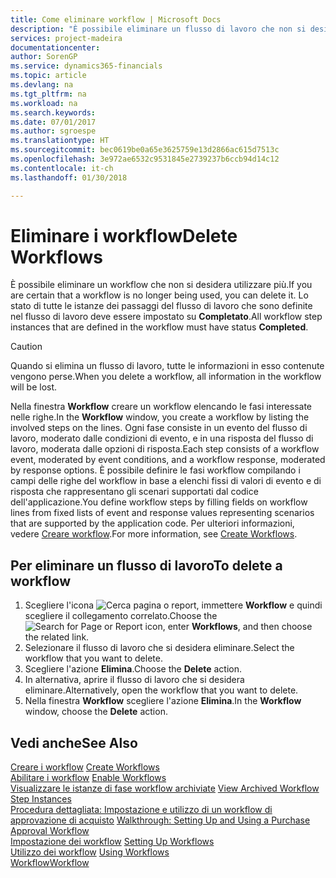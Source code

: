 ```yaml
---
title: Come eliminare workflow | Microsoft Docs
description: "È possibile eliminare un flusso di lavoro che non si desidera utilizzare più. Lo stato di tutte le istanze dei passaggi del flusso di lavoro che sono definite nel flusso di lavoro deve essere impostato su **Completato**."
services: project-madeira
documentationcenter: 
author: SorenGP
ms.service: dynamics365-financials
ms.topic: article
ms.devlang: na
ms.tgt_pltfrm: na
ms.workload: na
ms.search.keywords: 
ms.date: 07/01/2017
ms.author: sgroespe
ms.translationtype: HT
ms.sourcegitcommit: bec0619be0a65e3625759e13d2866ac615d7513c
ms.openlocfilehash: 3e972ae6532c9531845e2739237b6ccb94d14c12
ms.contentlocale: it-ch
ms.lasthandoff: 01/30/2018

---
```

# <a name="delete-workflows"></a><span data-ttu-id="4df81-104">Eliminare i workflow</span><span class="sxs-lookup"><span data-stu-id="4df81-104">Delete Workflows</span></span>
<span data-ttu-id="4df81-105">È possibile eliminare un workflow che non si desidera utilizzare più.</span><span class="sxs-lookup"><span data-stu-id="4df81-105">If you are certain that a workflow is no longer being used, you can delete it.</span></span> <span data-ttu-id="4df81-106">Lo stato di tutte le istanze dei passaggi del flusso di lavoro che sono definite nel flusso di lavoro deve essere impostato su **Completato**.</span><span class="sxs-lookup"><span data-stu-id="4df81-106">All workflow step instances that are defined in the workflow must have status **Completed**.</span></span>  

> [!CAUTION]  
>  <span data-ttu-id="4df81-107">Quando si elimina un flusso di lavoro, tutte le informazioni in esso contenute vengono perse.</span><span class="sxs-lookup"><span data-stu-id="4df81-107">When you delete a workflow, all information in the workflow will be lost.</span></span>  

 <span data-ttu-id="4df81-108">Nella finestra **Workflow** creare un workflow elencando le fasi interessate nelle righe.</span><span class="sxs-lookup"><span data-stu-id="4df81-108">In the **Workflow** window, you create a workflow by listing the involved steps on the lines.</span></span> <span data-ttu-id="4df81-109">Ogni fase consiste in un evento del flusso di lavoro, moderato dalle condizioni di evento, e in una risposta del flusso di lavoro, moderata dalle opzioni di risposta.</span><span class="sxs-lookup"><span data-stu-id="4df81-109">Each step consists of a workflow event, moderated by event conditions, and a workflow response, moderated by response options.</span></span> <span data-ttu-id="4df81-110">È possibile definire le fasi workflow compilando i campi delle righe del workflow in base a elenchi fissi di valori di evento e di risposta che rappresentano gli scenari supportati dal codice dell'applicazione.</span><span class="sxs-lookup"><span data-stu-id="4df81-110">You define workflow steps by filling fields on workflow lines from fixed lists of event and response values representing scenarios that are supported by the application code.</span></span> <span data-ttu-id="4df81-111">Per ulteriori informazioni, vedere [Creare workflow](across-how-to-create-workflows.md).</span><span class="sxs-lookup"><span data-stu-id="4df81-111">For more information, see [Create Workflows](across-how-to-create-workflows.md).</span></span>  

## <a name="to-delete-a-workflow"></a><span data-ttu-id="4df81-112">Per eliminare un flusso di lavoro</span><span class="sxs-lookup"><span data-stu-id="4df81-112">To delete a workflow</span></span>  
1.  <span data-ttu-id="4df81-113">Scegliere l'icona ![Cerca pagina o report](media/ui-search/search_small.png "Cerca pagina o report"), immettere **Workflow** e quindi scegliere il collegamento correlato.</span><span class="sxs-lookup"><span data-stu-id="4df81-113">Choose the ![Search for Page or Report](media/ui-search/search_small.png "Search for Page or Report icon") icon, enter **Workflows**, and then choose the related link.</span></span>  
2.  <span data-ttu-id="4df81-114">Selezionare il flusso di lavoro che si desidera eliminare.</span><span class="sxs-lookup"><span data-stu-id="4df81-114">Select the workflow that you want to delete.</span></span>  
3.  <span data-ttu-id="4df81-115">Scegliere l'azione **Elimina**.</span><span class="sxs-lookup"><span data-stu-id="4df81-115">Choose the **Delete** action.</span></span>  
4.  <span data-ttu-id="4df81-116">In alternativa, aprire il flusso di lavoro che si desidera eliminare.</span><span class="sxs-lookup"><span data-stu-id="4df81-116">Alternatively, open the workflow that you want to delete.</span></span>  
5.  <span data-ttu-id="4df81-117">Nella finestra **Workflow** scegliere l'azione **Elimina**.</span><span class="sxs-lookup"><span data-stu-id="4df81-117">In the **Workflow** window, choose the **Delete** action.</span></span>  

## <a name="see-also"></a><span data-ttu-id="4df81-118">Vedi anche</span><span class="sxs-lookup"><span data-stu-id="4df81-118">See Also</span></span>  
 <span data-ttu-id="4df81-119">[Creare i workflow](across-how-to-create-workflows.md) </span><span class="sxs-lookup"><span data-stu-id="4df81-119">[Create Workflows](across-how-to-create-workflows.md) </span></span>  
 <span data-ttu-id="4df81-120">[Abilitare i workflow](across-how-to-enable-workflows.md) </span><span class="sxs-lookup"><span data-stu-id="4df81-120">[Enable Workflows](across-how-to-enable-workflows.md) </span></span>  
 <span data-ttu-id="4df81-121">[Visualizzare le istanze di fase workflow archiviate](across-how-to-view-archived-workflow-step-instances.md) </span><span class="sxs-lookup"><span data-stu-id="4df81-121">[View Archived Workflow Step Instances](across-how-to-view-archived-workflow-step-instances.md) </span></span>  
 <span data-ttu-id="4df81-122">[Procedura dettagliata: Impostazione e utilizzo di un workflow di approvazione di acquisto](walkthrough-setting-up-and-using-a-purchase-approval-workflow.md) </span><span class="sxs-lookup"><span data-stu-id="4df81-122">[Walkthrough: Setting Up and Using a Purchase Approval Workflow](walkthrough-setting-up-and-using-a-purchase-approval-workflow.md) </span></span>  
 <span data-ttu-id="4df81-123">[Impostazione dei workflow](across-set-up-workflows.md) </span><span class="sxs-lookup"><span data-stu-id="4df81-123">[Setting Up Workflows](across-set-up-workflows.md) </span></span>  
 <span data-ttu-id="4df81-124">[Utilizzo dei workflow](across-use-workflows.md) </span><span class="sxs-lookup"><span data-stu-id="4df81-124">[Using Workflows](across-use-workflows.md) </span></span>  
 [<span data-ttu-id="4df81-125">Workflow</span><span class="sxs-lookup"><span data-stu-id="4df81-125">Workflow</span></span>](across-workflow.md)   

